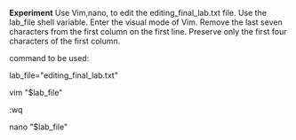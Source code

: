 **Experiment**
Use Vim,nano,  to edit the editing_final_lab.txt file. Use the lab_file shell variable. Enter the visual mode of Vim. Remove the last seven characters from the first column on the first line. Preserve only the first four characters of the first column. 

command to be used:


lab_file="editing_final_lab.txt"

vim "$lab_file"

:wq

nano "$lab_file"
